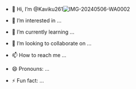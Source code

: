 - 👋 Hi, I’m @Kaviku261![IMG-20240506-WA0002](https://github.com/Kaviku261/Kaviku261/assets/134425792/6eb77b4b-1048-4112-95de-208bac3c8274)

- 👀 I’m interested in ...
- 🌱 I’m currently learning ...
- 💞️ I’m looking to collaborate on ...
- 📫 How to reach me ...
- 😄 Pronouns: ...
- ⚡ Fun fact: ...

<!---
Kaviku261/Kaviku261 is a ✨ special ✨ repository because its `README.md` (this file) appears on your GitHub profile.
You can click the Preview link to take a look at your changes.
--->
